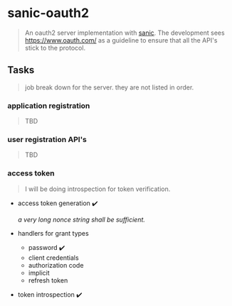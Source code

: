 # sanic-oauth2
> An oauth2 server implementation with [sanic](https://github.com/channelcat/sanic).
> The development sees <https://www.oauth.com/> as a guideline to ensure that all the API's stick to the protocol.


## Tasks
> job break down for the server. they are not listed in order.

### application registration

>TBD


### user registration API's

>TBD


### access token

>I will be doing introspection for token verification.

* access token generation ✔️

    *a very long nonce string shall be sufficient.*
 
 
* handlers for grant types
    * password ✔️
    * client credentials
    * authorization code
    * implicit
    * refresh token
    
 
* token introspection ✔️
